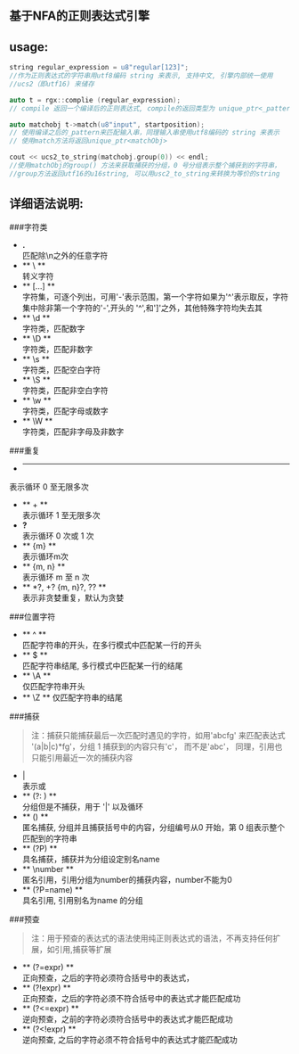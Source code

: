 
基于NFA的正则表达式引擎
---

usage:
--- 
```cpp
string regular_expression = u8"regular[123]";  
//作为正则表达式的字符串用utf8编码 string 来表示, 支持中文, 引擎内部统一使用
//ucs2（即utf16) 来储存

auto t = rgx::complie (regular_expression);
// compile 返回一个编译后的正则表达式, compile的返回类型为 unique_ptr<_pattern>

auto matchobj t->match(u8"input", startposition);
// 使用编译之后的_pattern来匹配输入串，同理输入串使用utf8编码的 string 来表示
// 使用match方法将返回unique_ptr<matchObj>

cout << ucs2_to_string(matchobj.group(0)) << endl;
//使用matchObj的group() 方法来获取捕获的分组，0 号分组表示整个捕获到的字符串，
//group方法返回utf16的u16string, 可以用usc2_to_string来转换为等价的string
```




详细语法说明: 
---

###字符类
-  **.**  
匹配除\n之外的任意字符
-  ** \ **  
转义字符
-  ** [...] **  
字符集，可逐个列出，可用'-'表示范围，第一个字符如果为'^'表示取反，字符集中除非第一个字符的'-',开头的 '^',和']'之外，其他特殊字符均失去其           
-  ** \d **  
字符类，匹配数字
-  ** \D **  
字符类，匹配非数字
-  ** \s **  
字符类，匹配空白字符
-  ** \S **  
字符类，匹配非空白字符
-  ** \w **  
字符类，匹配字母或数字
-  ** \W **  
字符类，匹配非字母及非数字

###重复 
-  ** * **  
表示循环 0 至无限多次
-  ** + **  
表示循环 1 至无限多次
-  **?**  
表示循环 0 次或 1 次
-  ** {m} **  
表示循环m次
-  ** {m, n} **  
表示循环 m 至 n 次
-  ** \*?, +? {m, n}?, ?? **  
表示非贪婪重复，默认为贪婪

###位置字符 
-  ** ^ **  
匹配字符串的开头，在多行模式中匹配某一行的开头
-  ** $ **  
匹配字符串结尾, 多行模式中匹配某一行的结尾
-  ** \A **  
仅匹配字符串开头
-  ** \Z **
仅匹配字符串的结尾

###捕获
> 注：捕获只能捕获最后一次匹配时遇见的字符，如用'abcfg' 来匹配表达式 '(a|b|c)\*fg'，分组 1 捕获到的内容只有'c'， 而不是'abc'， 同理，引用也只能引用最近一次的捕获内容

- |  
表示或
-  ** (?: ) **  
分组但是不捕获，用于 '|' 以及循环
-  ** () **  
匿名捕获, 分组并且捕获括号中的内容，分组编号从0 开始，第 0 组表示整个匹配到的字符串
-  ** (?P<name>) **  
具名捕获，捕获并为分组设定别名name
-  ** \\number **  
匿名引用，引用分组为number的捕获内容，number不能为0
-  ** (?P=name) **  
具名引用, 引用别名为name 的分组

###预查
> 注：用于预查的表达式的语法使用纯正则表达式的语法，不再支持任何扩展，如引用,捕获等扩展

-  ** (?=expr) **  
正向预查，之后的字符必须符合括号中的表达式，
-  ** (?\!expr) **  
正向预查，之后的字符必须不符合括号中的表达式才能匹配成功
-  ** (?<=expr) **  
逆向预查，之前的字符必须符合括号中的表达式才能匹配成功
-  ** (?<\!expr) **  
逆向预查, 之后的字符必须不符合括号中的表达式才能匹配成功
